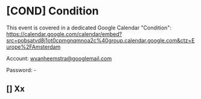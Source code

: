 # [COND] Condition

This event is covered in a dedicated Google Calendar "Condition": https://calendar.google.com/calendar/embed?src=pobsatvd8j1ot0cpmgnqmnoa2c%40group.calendar.google.com&ctz=Europe%2FAmsterdam

Account: wvanheemstra@googlemail.com

Password: -

## [] Xx

